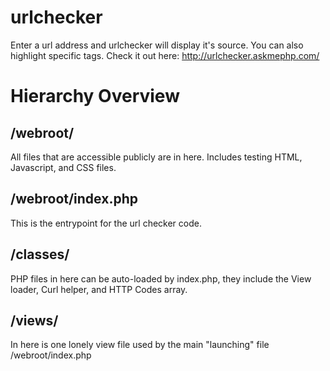 # urlchecker
Enter a url address and urlchecker will display it's source. You can also highlight specific tags.
Check it out here:
http://urlchecker.askmephp.com/

# Hierarchy Overview

## /webroot/
All files that are accessible publicly are in here. Includes testing HTML, Javascript, and CSS files.

## /webroot/index.php
This is the entrypoint for the url checker code.

## /classes/
PHP files in here can be auto-loaded by index.php, they include the View loader, Curl helper, and HTTP Codes array.

## /views/
In here is one lonely view file used by the main "launching" file /webroot/index.php


